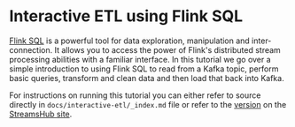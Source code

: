 # Interactive ETL using Flink SQL

[Flink SQL](https://nightlies.apache.org/flink/flink-docs-release-1.20/docs/dev/table/overview/) is a powerful tool for data exploration, manipulation and inter-connection.
It allows you to access the power of Flink's distributed stream processing abilities with a familiar interface. 
In this tutorial we go over a simple introduction to using Flink SQL to read from a Kafka topic, perform basic queries, transform and clean data and then load that back into Kafka.

For instructions on running this tutorial you can either refer to source directly in `docs/interactive-etl/_index.md` file or refer to the [version](https://www.streamshub.io/docs/flink-sql-tutorials/main/interactive-etl/) on the [StreamsHub site](https://streamshub.io).
